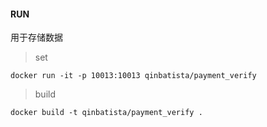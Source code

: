 #### RUN

用于存储数据

> set
```
docker run -it -p 10013:10013 qinbatista/payment_verify
```

> build

```
docker build -t qinbatista/payment_verify .
```

